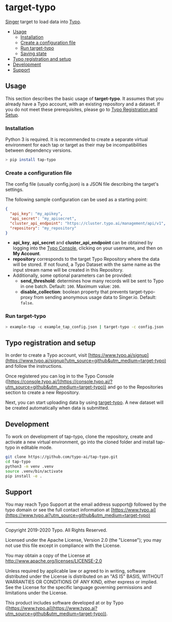 # target-typo

[Singer](https://singer.io) target to load data into [Typo](https://www.typo.ai/). 

- [Usage](#usage)
  - [Installation](#installation)
  - [Create a configuration file](#create-a-configuration-file)
  - [Run target-typo](#run-target-typo)
  - [Saving state](#saving-state)
- [Typo registration and setup](#typo-registration-and-setup)
- [Development](#development)
- [Support](#support)

## Usage

This section describes the basic usage of **target-typo**. It assumes that you already have a Typo account, with an existing repository and a dataset. If you do not meet these prerequisites, please go to [Typo Registration and Setup](#typo-registration-and-setup).



### Installation

Python 3 is required. It is recommended to create a separate virtual environment for each tap or target as their may be incompatibilities between dependency versions.

```bash
> pip install tap-typo
```



### Create a configuration file

The config file (usually config.json) is a JSON file describing the target's settings.

The following sample configuration can be used as a starting point:

```json
{
  "api_key": "my_apikey",
  "api_secret": "my_apisecret",
  "cluster_api_endpoint": "https://cluster.typo.ai/management/api/v1",
  "repository": "my_repository"
}
```

- **api_key**, **api_secret** and **cluster_api_endpoint** can be obtained by logging into the [Typo Console](https://console.typo.ai/?utm_source=github&utm_medium=target-typo), clicking on your username, and then on **My Account**.
- **repository** corresponds to the target Typo Repository where the data will be stored. If not found, a Typo Dataset with the same name as the input stream name will be created in this Repository.
- Additionally, some optional parameters can be provided:
  - **send_threshold**: determines how many records will be sent to Typo in one batch. Default: `100`. Maximum value: `200`.
  - **disable_collection**: boolean property that prevents target-typo-proxy from sending anonymous usage data to Singer.io. Default: `false`.



### Run target-typo

```bash
> example-tap -c example_tap_config.json | target-typo -c config.json
```



## Typo registration and setup

In order to create a Typo account, visit [https://www.typo.ai/signup](https://www.typo.ai/signup?utm_source=github&utm_medium=target-typo) and follow the instructions.

Once registered you can log in to the Typo Console ([https://console.typo.ai/](https://console.typo.ai/?utm_source=github&utm_medium=target-typo)) and go to the Repositories section to create a new Repository.

Next, you can start uploading data by using [target-typo](https://github.com/typo-ai/target-typo). A new dataset will be created automatically when data is submitted.



## Development

To work on development of tap-typo, clone the repository, create and activate a new virtual environment, go into the cloned folder and install tap-typo in editable mode.

```bash
git clone https://github.com/typo-ai/tap-typo.git
cd tap-typo
python3 -m venv .venv
source .venv/bin/activate
pip install -e .
```



## Support

You may reach Typo Support at the email address support@ followed by the typo domain or see the full contact information at [https://www.typo.ai](https://www.typo.ai?utm_source=github&utm_medium=target-typo)



---

Copyright 2019-2020 Typo. All Rights Reserved.

Licensed under the Apache License, Version 2.0 (the "License"); you may not use this file except in compliance with the License.

You may obtain a copy of the License at http://www.apache.org/licenses/LICENSE-2.0

Unless required by applicable law or agreed to in writing, software distributed under the License is distributed on an "AS IS" BASIS, WITHOUT WARRANTIES OR CONDITIONS OF ANY KIND, either express or
implied. See the License for the specific language governing permissions and limitations under the License.

This product includes software developed at or by Typo ([https://www.typo.ai](https://www.typo.ai?utm_source=github&utm_medium=target-typo)).